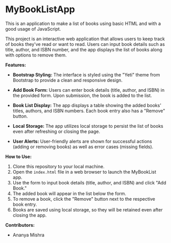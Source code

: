 # MyBookListApp
This is an application to make a list of books using basic HTML and with a good usage of JavaScript.

This project is an interactive web application that allows users to keep track of books they've read or want to read. Users can input book details such as title, author, and ISBN number, and the app displays the list of books along with options to remove them.

**Features:**
- **Bootstrap Styling:** The interface is styled using the "Yeti" theme from Bootstrap to provide a clean and responsive design.

- **Add Book Form:** Users can enter book details (title, author, and ISBN) in the provided form. Upon submission, the book is added to the list.

- **Book List Display:** The app displays a table showing the added books' titles, authors, and ISBN numbers. Each book entry also has a "Remove" button.

- **Local Storage:** The app utilizes local storage to persist the list of books even after refreshing or closing the page.

- **User Alerts:** User-friendly alerts are shown for successful actions (adding or removing books) as well as error cases (missing fields).

**How to Use:**
1. Clone this repository to your local machine.
2. Open the `index.html` file in a web browser to launch the MyBookList app.
3. Use the form to input book details (title, author, and ISBN) and click "Add Book."
4. The added book will appear in the list below the form.
5. To remove a book, click the "Remove" button next to the respective book entry.
6. Books are saved using local storage, so they will be retained even after closing the app.

**Contributors:**
- Ananya Mishra
